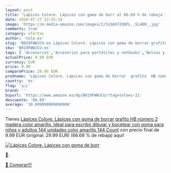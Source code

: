 ```yaml
---
layout: post
title: 'Lápices Colore. Lápices con goma de borr al 66.69 % de rebaja'
date: 2020-07-27 13:55:34
image: 'https://m.media-amazon.com/images/I/51Xmh72OQFL._SL400_.jpg'
comments: true
category: ofertas
author: 'tole.es'
slug: 'B019FWWJCU-es Lápices Colore. Lápices con goma de borrar grafito HB...'
sku: 'B019FWWJCU-es'
tags: [ 'Accesorios','Accesorios para portátiles y netbooks','Bolsas y fundas para portátiles y netbooks','Informática','Juegos y Accesorios para PC','Mochilas para portátiles y netbooks','Videojuegos','borrar','de','goma','lápices', ]
actualPrice: 9.99 EUR
currency: EUR
price: 9.99
comparePrice: 29.99 EUR
prodname: 'Lápices Colore. Lápices con goma de borrar  grafito  HB número 2  madera  color amarillo. Ideal para escribir  dibujar y bocetear  con goma para niños y adultos  144 unidades  color amarillo 144 Count'
country: 'es'
flag: '🇪🇸'
brand: ''
buyurl: 'https://www.amazon.es/dp/B019FWWJCU/?tag=tolees-21'
descuento: '66.69'
average: '10.899090909090908'
---
```


Tienes [Lápices Colore. Lápices con goma de borrar  grafito  HB número 2  madera  color amarillo. Ideal para escribir  dibujar y bocetear  con goma para niños y adultos  144 unidades  color amarillo 144 Count](https://www.amazon.es/dp/B019FWWJCU/?tag=tolees-21) con precio final de  9.99 EUR (original: 29.99 EUR) (66.69 %  de rebaja) aqui!

[![Lápices Colore. Lápices con goma de borr](https://m.media-amazon.com/images/I/51Xmh72OQFL._SL400_.jpg)](https://www.amazon.es/dp/B019FWWJCU/?tag=tolees-21)

🔎:


[🛒 Comprar!!!](https://www.amazon.es/dp/B019FWWJCU/?tag=tolees-21)

